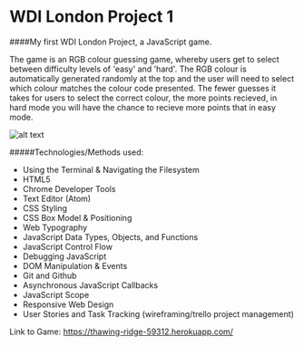 # WDI London Project 1

####My first WDI London Project, a JavaScript game. 

The game is an RGB colour guessing game, whereby users get to select between difficulty levels of 'easy' and 'hard'. The RGB colour is automatically generated randomly at the top and the user will need to select which colour matches the colour code presented. The fewer guesses it takes for users to select the correct colour, the more points recieved, in hard mode you will have the chance to recieve more points that in easy mode. 

![alt text](development/rgb_game_screenshot)

#####Technologies/Methods used:

- Using the Terminal & Navigating the Filesystem
- HTML5
- Chrome Developer Tools
- Text Editor (Atom)
- CSS Styling
- CSS Box Model & Positioning
- Web Typography
- JavaScript Data Types, Objects, and Functions
- JavaScript Control Flow
- Debugging JavaScript
- DOM Manipulation & Events
- Git and Github
- Asynchronous JavaScript Callbacks
- JavaScript Scope
- Responsive Web Design
- User Stories and Task Tracking (wireframing/trello project management)


Link to Game:  https://thawing-ridge-59312.herokuapp.com/ 
